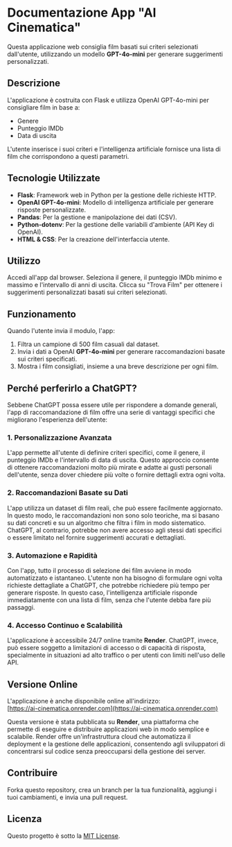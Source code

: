 # Documentazione App "AI Cinematica"

Questa applicazione web consiglia film basati sui criteri selezionati dall'utente, utilizzando un modello **GPT-4o-mini** per generare suggerimenti personalizzati.

## Descrizione

L'applicazione è costruita con Flask e utilizza OpenAI GPT-4o-mini per consigliare film in base a:
- Genere
- Punteggio IMDb
- Data di uscita

L'utente inserisce i suoi criteri e l'intelligenza artificiale fornisce una lista di film che corrispondono a questi parametri.

## Tecnologie Utilizzate
- **Flask**: Framework web in Python per la gestione delle richieste HTTP.
- **OpenAI GPT-4o-mini**: Modello di intelligenza artificiale per generare risposte personalizzate.
- **Pandas**: Per la gestione e manipolazione dei dati (CSV).
- **Python-dotenv**: Per la gestione delle variabili d'ambiente (API Key di OpenAI).
- **HTML & CSS**: Per la creazione dell'interfaccia utente.


## Utilizzo

Accedi all'app dal browser. Seleziona il genere, il punteggio IMDb minimo e massimo e l'intervallo di anni di uscita. Clicca su "Trova Film" per ottenere i suggerimenti personalizzati basati sui criteri selezionati.

## Funzionamento

Quando l'utente invia il modulo, l'app:
1. Filtra un campione di 500 film casuali dal dataset.
2. Invia i dati a OpenAI **GPT-4o-mini** per generare raccomandazioni basate sui criteri specificati.
3. Mostra i film consigliati, insieme a una breve descrizione per ogni film.

## Perché perferirlo a ChatGPT?

Sebbene ChatGPT possa essere utile per rispondere a domande generali, l'app di raccomandazione di film offre una serie di vantaggi specifici che migliorano l'esperienza dell'utente:

### 1. **Personalizzazione Avanzata**
L'app permette all'utente di definire criteri specifici, come il genere, il punteggio IMDb e l'intervallo di data di uscita. Questo approccio consente di ottenere raccomandazioni molto più mirate e adatte ai gusti personali dell'utente, senza dover chiedere più volte o fornire dettagli extra ogni volta.

### 2. **Raccomandazioni Basate su Dati**
L'app utilizza un dataset di film reali, che può essere facilmente aggiornato. In questo modo, le raccomandazioni non sono solo teoriche, ma si basano su dati concreti e su un algoritmo che filtra i film in modo sistematico. ChatGPT, al contrario, potrebbe non avere accesso agli stessi dati specifici o essere limitato nel fornire suggerimenti accurati e dettagliati.

### 3. **Automazione e Rapidità**
Con l'app, tutto il processo di selezione dei film avviene in modo automatizzato e istantaneo. L'utente non ha bisogno di formulare ogni volta richieste dettagliate a ChatGPT, che potrebbe richiedere più tempo per generare risposte. In questo caso, l'intelligenza artificiale risponde immediatamente con una lista di film, senza che l'utente debba fare più passaggi.

### 4. **Accesso Continuo e Scalabilità**
L'applicazione è accessibile 24/7 online tramite **Render**. ChatGPT, invece, può essere soggetto a limitazioni di accesso o di capacità di risposta, specialmente in situazioni ad alto traffico o per utenti con limiti nell'uso delle API.


## Versione Online

L'applicazione è anche disponibile online all'indirizzo:  
[https://ai-cinematica.onrender.com](https://ai-cinematica.onrender.com)

Questa versione è stata pubblicata su **Render**, una piattaforma che permette di eseguire e distribuire applicazioni web in modo semplice e scalabile. Render offre un'infrastruttura cloud che automatizza il deployment e la gestione delle applicazioni, consentendo agli sviluppatori di concentrarsi sul codice senza preoccuparsi della gestione dei server.

## Contribuire

Forka questo repository, crea un branch per la tua funzionalità, aggiungi i tuoi cambiamenti, e invia una pull request.

## Licenza

Questo progetto è sotto la [MIT License](LICENSE).
